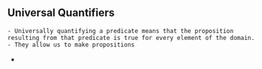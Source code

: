 ## Universal Quantifiers
	- Universally quantifying a predicate means that the proposition resulting from that predicate is true for every element of the domain.
	- They allow us to make propositions
-